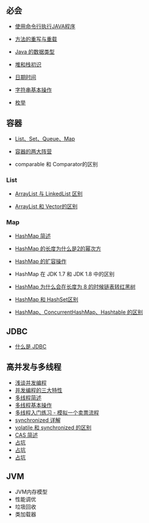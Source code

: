## 必会

- [使用命令行执行JAVA程序](基础/必会/使用命令行执行JAVA程序)

- [方法的重写与重载](基础/必会/方法的重写与重载)

- [Java 的数据类型](基础/必会/Java的数据类型)

- [堆和栈初识](基础/必会/堆和栈初识)

- [日期时间](基础/必会/日期时间)

- [字符串基本操作](基础/必会/字符串基本操作)

- [枚举](基础/必会/枚举)



## 容器

- [List、Set、Queue、Map](基础/容器/List、Set、Queue、Map)

- [容器的两大阵营](基础/容器/容器的两大阵营)

- comparable 和 Comparator的区别

### List

- [ArrayList 与 LinkedList 区别](基础/容器/ArrayList与LinkedList区别)

- [ArrayList 和 Vector的区别](基础/容器/ArrayList和Vector的区别) 




### Map

- [HashMap 简述](基础/容器/HashMap简述)
- [HashMap 的长度为什么是2的幂次方](基础/容器/HashMap的长度为什么是2的幂次方)
- [HashMap 的扩容操作](基础/容器/HashMap的扩容操作)
- HashMap 在 JDK 1.7 和 JDK 1.8 中的区别
- [HashMap 为什么会在长度为 8 的时候链表转红黑树](基础/容器/HashMap为什么会在长度为8的时候链表转红黑树)

- [HashMap 和 HashSet区别](基础/容器/HashMap和HashSet区别)

- [HashMap、ConcurrentHashMap、Hashtable 的区别](基础/容器/HashMap、ConcurrentHashMap、Hashtable的区别.md)



## JDBC

- [什么是 JDBC](基础/JDBC/什么是JDBC)





## 高并发与多线程

- [浅谈并发编程](基础/高并发与多线程/浅谈并发编程)
- [并发编程的三大特性](基础/高并发与多线程/并发编程的三大特性)
- [多线程简述](基础/高并发与多线程/多线程简述)
- [多线程基本操作](基础/高并发与多线程/多线程基本操作.md)
- [多线程入门练习 - 模拟一个卖票流程](基础/高并发与多线程/多线程入门练习-模拟一个卖票流程)
- [synchronized 详解](基础/高并发与多线程/synchronized详解)
- [volatile 和 synchronized 的区别](基础/高并发与多线程/volatile和synchronized的区别)
- [CAS 简述](基础/高并发与多线程/CAS简述)
- [占坑](基础/高并发与多线程/占坑)
- [占坑](基础/高并发与多线程/占坑)
- [占坑](基础/高并发与多线程/占坑)



## JVM

- JVM内存模型
- 性能调优
- 垃圾回收
- 类加载器





